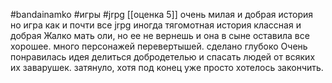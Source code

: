 #bandainamko
#игры 
#jrpg
[[оценка 5]]
очень милая и добрая история но игра как и почти все jrpg иногда тягомотная
история классная и добрая
Жалко мать оли, но ее не вернешь и она в сыне оставила все хорошее. много персонажей перевертышей. сделано глубоко
Очень понравилась идея делиться добродетелью и спасать людей от всяких их заварушек. затянуло, хотя под конец уже просто хотелось закончить.
